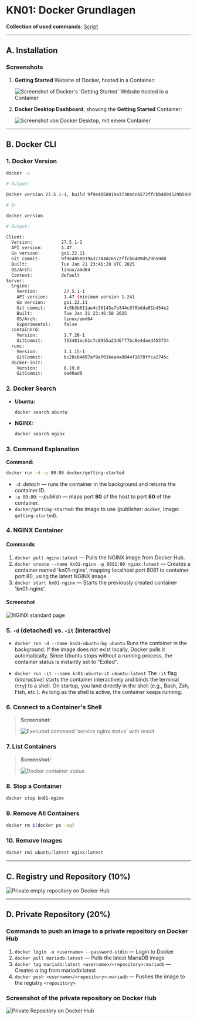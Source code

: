 # KN01: Docker Grundlagen

**Collection of used commands:** [Script](./docker.sh)

---

## A. Installation

### Screenshots

1. **Getting Started** Website of Docker, hosted in a Container:

    ![Screenshot of Docker's 'Getting Started' Website hosted in a Container](../../x-res/01/website.png)

2. **Docker Desktop Dashboard**, showing the **Getting Started** Container:

    ![Screenshot von Docker Desktop, mit einem Container](../../x-res/01/desktop.png)

---

## B. Docker CLI

### 1. Docker Version

```sh
docker -v

# Output:

Docker version 27.5.1-1, build 9f9e4058019a37304dc6572ffcbb409d529b59d8

# Or

docker version

# Output:

Client:
  Version:           27.5.1-1
  API version:       1.47
  Go version:        go1.22.11
  Git commit:        9f9e4058019a37304dc6572ffcbb409d529b59d8
  Built:             Tue Jan 21 23:46:20 UTC 2025
  OS/Arch:           linux/amd64
  Context:           default
Server:
  Engine:
    Version:          27.5.1-1
    API version:      1.47 (minimum version 1.24)
    Go version:       go1.22.11
    Git commit:       4c9b3b011ae4c30145a7b344c870bdda01b454e2
    Built:            Tue Jan 21 23:46:50 2025
    OS/Arch:          linux/amd64
    Experimental:     false
  containerd:
    Version:          1.7.26-1
    GitCommit:        753481ec61c7c8955a23d6ff7bc8e4daed455734
  runc:
    Version:          1.1.15-1
    GitCommit:        bc20cb4497af9af01bea4a8044f1678ffca2745c
  docker-init:
    Version:          0.19.0
    GitCommit:        de40ad0
```

### 2. Docker Search

- **Ubuntu:**

    ```sh
    docker search ubuntu
    ```

- **NGINX:**

    ```sh
    docker search nginx
    ```

### 3. Command Explanation

**Command:**

```sh
docker run -d -p 80:80 docker/getting-started
```

- `-d`: _detach_ — runs the container in the background and returns the container ID.
- `-p 80:80`: _--publish_ — maps port **80** of the host to port **80** of the container.
- `docker/getting-started`: the image to use (publisher: `docker`, image: `getting-started`).

### 4. NGINX Container

#### Commands

1. `docker pull nginx:latest` — Pulls the NGINX image from Docker Hub.
2. `docker create --name kn01-nginx -p 8081:80 nginx:latest` — Creates a container named 'kn01-nginx', mapping localhost port 8081 to container port 80, using the latest NGINX image.
3. `docker start kn01-nginx` — Starts the previously created container 'kn01-nginx'.

#### Screenshot

![NGINX standard page](../../x-res/01/nginx.png)

### 5. `-d` (detached) vs. `-it` (interactive)

- `docker run -d --name kn01-ubuntu-bg ubuntu`
    Runs the container in the background. If the image does not exist locally, Docker pulls it automatically. Since Ubuntu stops without a running process, the container status is instantly set to "Exited".

- `docker run -it --name kn01-ubuntu-it ubuntu:latest`
    The `-it` flag (_interactive_) starts the container interactively and binds the terminal (`tty`) to a shell. On startup, you land directly in the shell (e.g., Bash, Zsh, Fish, etc.). As long as the shell is active, the container keeps running.

### 6. Connect to a Container's Shell

> **Screenshot:**
>
> ![Executed command 'service nginx status' with result](../../x-res/01/service-nginx-status.png)

### 7. List Containers

> **Screenshot:**
>
> ![Docker container status](../../x-res/01/docker-ps-a.png)

### 8. Stop a Container

```sh
docker stop kn01-nginx
```

### 9. Remove All Containers

```sh
docker rm $(docker ps -aq)
```

### 10. Remove Images

```sh
docker rmi ubuntu:latest nginx:latest
```

---

## C. Registry und Repository (10%)

![Private empty repository on Docker Hub](../../x-res/01/docker-hub.png)

---

## D. Private Repository (20%)

### Commands to push an image to a private repository on Docker Hub

1. `docker login -u <username> --password-stdin` — Login to Docker
2. `docker pull mariadb:latest` — Pulls the latest MariaDB image
3. `docker tag mariadb:latest <username>/<repository>:mariadb` — Creates a tag from mariadb:latest
4. `docker push <username>/<repository>:mariadb` — Pushes the image to the registry `<repository>`

### Screenshot of the private repository on Docker Hub

![Private Repository on Docker Hub](../../x-res/01/docker-hub-repo.png)
